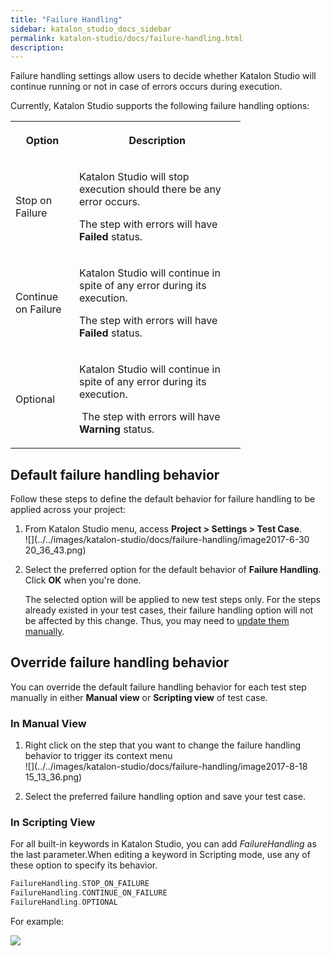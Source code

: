 ```yaml
---
title: "Failure Handling" 
sidebar: katalon_studio_docs_sidebar
permalink: katalon-studio/docs/failure-handling.html 
description: 
---
```

Failure handling settings allow users to decide whether Katalon Studio will continue running or not in case of errors occurs during execution.

Currently, Katalon Studio supports the following failure handling options:

<table class="wrapped relative-table confluenceTable" style="width: 72.9233%;"><colgroup><col style="width: 27.7412%;"><col style="width: 72.2588%;"></colgroup><tbody><tr class="xtr-0"><th class="xtd-0-0 confluenceTh"><p><strong>Option</strong></p></th><th class="xtd-0-1 confluenceTh"><p><strong>Description</strong></p></th></tr><tr class="xtr-1"><td class="xtd-1-0 confluenceTd"><p>Stop on Failure</p></td><td class="xtd-1-1 confluenceTd"><p>Katalon Studio will stop execution should there be any error occurs.</p><p>The step with errors will have <strong>Failed</strong> status.</p></td></tr><tr class="xtr-2"><td class="xtd-2-0 confluenceTd"><p>Continue on Failure</p></td><td class="xtd-2-1 confluenceTd"><p>Katalon Studio will continue in spite of any error during its execution.</p><p><span>The step with errors will have <strong>Failed</strong> status</span>.</p></td></tr><tr class="xtr-3"><td class="xtd-3-0 confluenceTd"><p>Optional</p></td><td class="xtd-3-1 confluenceTd"><p><span><span>Katalon Studio will continue in spite of any error during its execution.</span></span></p><p><span><span>&nbsp;</span><span>The step with errors will have </span></span><strong>Warning</strong> status.</p></td></tr></tbody></table>

Default failure handling behavior
---------------------------------

Follow these steps to define the default behavior for failure handling to be applied across your project:

1.  From Katalon Studio menu, access **Project > Settings > Test Case**.   
    ![](../../images/katalon-studio/docs/failure-handling/image2017-6-30 20_36_43.png)  
      
    
2.  Select the preferred option for the default behavior of **Failure Handling**. Click **OK** when you're done.
    
    The selected option will be applied to new test steps only. For the steps already existed in your test cases, their failure handling option will not be affected by this change. Thus, you may need to [update them manually](https://docs.katalon.com/display/KD/Failure+handling#Failurehandling-Overridefailurehandlingbehavior).
    

Override failure handling behavior
----------------------------------

You can override the default failure handling behavior for each test step manually in either **Manual view** or **Scripting view** of test case. 

### In Manual View

1.  Right click on the step that you want to change the failure handling behavior to trigger its context menu  
    ![](../../images/katalon-studio/docs/failure-handling/image2017-8-18 15_13_36.png)  
      
    
2.  Select the preferred failure handling option and save your test case.  

### In Scripting View

For all built-in keywords in Katalon Studio, you can add _FailureHandling_ as the last parameter.When editing a keyword in Scripting mode, use any of these option to specify its behavior.

```groovy
FailureHandling.STOP_ON_FAILURE
FailureHandling.CONTINUE_ON_FAILURE
FailureHandling.OPTIONAL
```

For example:

![](../../images/katalon-studio/docs/failure-handling/23.png)